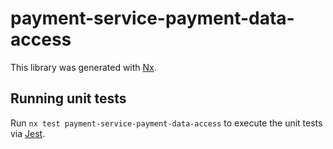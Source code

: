 # payment-service-payment-data-access

This library was generated with [Nx](https://nx.dev).

## Running unit tests

Run `nx test payment-service-payment-data-access` to execute the unit tests via [Jest](https://jestjs.io).
